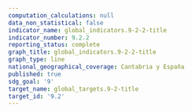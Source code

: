 ```yaml
---
computation_calculations: null
data_non_statistical: false
indicator_name: global_indicators.9-2-2-title
indicator_number: 9.2.2
reporting_status: complete
graph_title: global_indicators.9-2-2-title
graph_type: line
national_geographical_coverage: Cantabria y España
published: true
sdg_goal: '9'
target_name: global_targets.9-2-title
target_id: '9.2'
---
```

